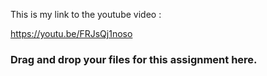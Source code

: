 This is my link to the youtube video :

https://youtu.be/FRJsQj1noso

### Drag and drop your files for this assignment here. 
